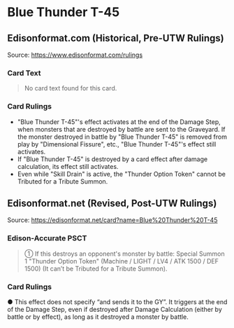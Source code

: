# Blue Thunder T-45

## Edisonformat.com (Historical, Pre-UTW Rulings)

Source: https://www.edisonformat.com/rulings

### Card Text

> No card text found for this card.

### Card Rulings

*   "Blue Thunder T-45"'s effect activates at the end of the Damage Step, when monsters that are destroyed by battle are sent to the Graveyard. If the monster destroyed in battle by "Blue Thunder T-45" is removed from play by "Dimensional Fissure", etc., "Blue Thunder T-45"'s effect still activates.
*   If "Blue Thunder T-45" is destroyed by a card effect after damage calculation, its effect still activates.
*   Even while "Skill Drain" is active, the "Thunder Option Token" cannot be Tributed for a Tribute Summon.

## Edisonformat.net (Revised, Post-UTW Rulings)

Source: https://edisonformat.net/card?name=Blue%20Thunder%20T-45

### Edison-Accurate PSCT

> ① If this destroys an opponent's monster by battle:
> Special Summon 1 "Thunder Option Token"
> (Machine / LIGHT / LV4 / ATK 1500 / DEF 1500)
> (It can’t be Tributed for a Tribute Summon).

### Card Rulings

● This effect does not specify “and sends it to the GY”. It triggers at the end of the Damage Step, even if destroyed after Damage Calculation (either by battle or by effect), as long as it destroyed a monster by battle.
            